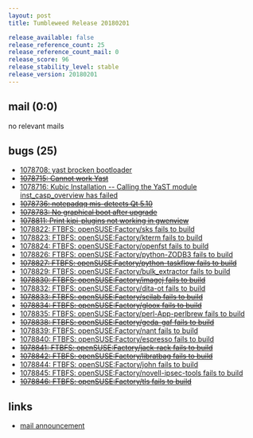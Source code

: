 ```yaml
---
layout: post
title: Tumbleweed Release 20180201

release_available: false
release_reference_count: 25
release_reference_count_mail: 0
release_score: 96
release_stability_level: stable
release_version: 20180201
---
```


## mail (0:0)

no relevant mails

## bugs (25)

<!--more-->

- [1078708: yast brocken  bootloader](https://bugzilla.opensuse.org/show_bug.cgi?id=1078708)
- ~~[1078715: Cannot work Yast](https://bugzilla.opensuse.org/show_bug.cgi?id=1078715)~~
- [1078716: Kubic Installation -- Calling the YaST module inst_casp_overview has failed](https://bugzilla.opensuse.org/show_bug.cgi?id=1078716)
- ~~[1078736: notepadqq mis-detects Qt 5.10](https://bugzilla.opensuse.org/show_bug.cgi?id=1078736)~~
- ~~[1078783: No graphical boot after upgrade](https://bugzilla.opensuse.org/show_bug.cgi?id=1078783)~~
- ~~[1078811: Print kipi-plugins not working in gwenview](https://bugzilla.opensuse.org/show_bug.cgi?id=1078811)~~
- [1078822: FTBFS: openSUSE:Factory/sks fails to build](https://bugzilla.opensuse.org/show_bug.cgi?id=1078822)
- [1078823: FTBFS: openSUSE:Factory/kterm fails to build](https://bugzilla.opensuse.org/show_bug.cgi?id=1078823)
- [1078824: FTBFS: openSUSE:Factory/openfst fails to build](https://bugzilla.opensuse.org/show_bug.cgi?id=1078824)
- [1078826: FTBFS: openSUSE:Factory/python-ZODB3 fails to build](https://bugzilla.opensuse.org/show_bug.cgi?id=1078826)
- ~~[1078827: FTBFS: openSUSE:Factory/python-taskflow fails to build](https://bugzilla.opensuse.org/show_bug.cgi?id=1078827)~~
- [1078829: FTBFS: openSUSE:Factory/bulk_extractor fails to build](https://bugzilla.opensuse.org/show_bug.cgi?id=1078829)
- ~~[1078830: FTBFS: openSUSE:Factory/imagej fails to build](https://bugzilla.opensuse.org/show_bug.cgi?id=1078830)~~
- [1078832: FTBFS: openSUSE:Factory/dita-ot fails to build](https://bugzilla.opensuse.org/show_bug.cgi?id=1078832)
- ~~[1078833: FTBFS: openSUSE:Factory/scilab fails to build](https://bugzilla.opensuse.org/show_bug.cgi?id=1078833)~~
- ~~[1078834: FTBFS: openSUSE:Factory/gloox fails to build](https://bugzilla.opensuse.org/show_bug.cgi?id=1078834)~~
- [1078835: FTBFS: openSUSE:Factory/perl-App-perlbrew fails to build](https://bugzilla.opensuse.org/show_bug.cgi?id=1078835)
- ~~[1078838: FTBFS: openSUSE:Factory/geda-gaf fails to build](https://bugzilla.opensuse.org/show_bug.cgi?id=1078838)~~
- [1078839: FTBFS: openSUSE:Factory/nant fails to build](https://bugzilla.opensuse.org/show_bug.cgi?id=1078839)
- [1078840: FTBFS: openSUSE:Factory/espresso fails to build](https://bugzilla.opensuse.org/show_bug.cgi?id=1078840)
- ~~[1078841: FTBFS: openSUSE:Factory/jack-rack fails to build](https://bugzilla.opensuse.org/show_bug.cgi?id=1078841)~~
- ~~[1078842: FTBFS: openSUSE:Factory/libratbag fails to build](https://bugzilla.opensuse.org/show_bug.cgi?id=1078842)~~
- [1078844: FTBFS: openSUSE:Factory/john fails to build](https://bugzilla.opensuse.org/show_bug.cgi?id=1078844)
- [1078845: FTBFS: openSUSE:Factory/novell-ipsec-tools fails to build](https://bugzilla.opensuse.org/show_bug.cgi?id=1078845)
- ~~[1078846: FTBFS: openSUSE:Factory/tls fails to build](https://bugzilla.opensuse.org/show_bug.cgi?id=1078846)~~



## links

- [mail announcement](https://lists.opensuse.org/opensuse-factory/2018-02/msg00106.html)

